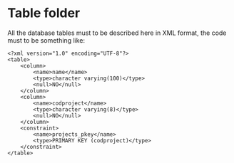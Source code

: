 # Table folder
All the database tables must to be described here in XML format, the code must to be something like:

```
<?xml version="1.0" encoding="UTF-8"?>
<table>
    <column>
        <name>name</name>
        <type>character varying(100)</type>
        <null>NO</null>
    </column>
    <column>
        <name>codproject</name>
        <type>character varying(8)</type>
        <null>NO</null>
    </column>
    <constraint>
        <name>projects_pkey</name>
        <type>PRIMARY KEY (codproject)</type>
    </constraint>
</table>
```